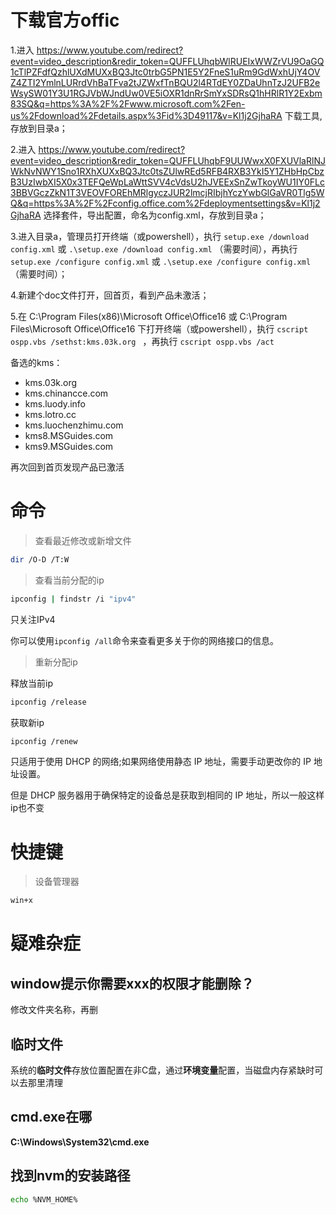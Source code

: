 # 下载官方offic

1.进入 https://www.youtube.com/redirect?event=video_description&redir_token=QUFFLUhqbWlRUEIxWWZrVU9OaGQ1cTlPZFdfQzhlUXdMUXxBQ3Jtc0trbG5PN1E5Y2FneS1uRm9GdWxhUjY4OVZ4ZTI2YmlnLURrdVhBaTFva2tJZWxfTnBQU2l4RTdEY0ZDaUhnTzJ2UFB2eWsySW01Y3U1RGJVbWJndUw0VE5iOXR1dnRrSmYxSDRsQ1hHRlR1Y2Exbm83SQ&q=https%3A%2F%2Fwww.microsoft.com%2Fen-us%2Fdownload%2Fdetails.aspx%3Fid%3D49117&v=Kl1j2GjhaRA 下载工具, 存放到目录a；

2.进入 https://www.youtube.com/redirect?event=video_description&redir_token=QUFFLUhqbF9UUWwxX0FXUVlaRlNJWkNvNWY1Sno1RXhXUXxBQ3Jtc0tsZUlwREd5RFB4RXB3YkI5Y1ZHbHpCbzB3UzIwbXI5X0x3TEFQeWpLaWttSVV4cVdsU2hJVEExSnZwTkoyWU1IY0FLc3BBVGczZkN1T3VEOVFOREhMRlgyczJUR2lmcjRIbjhYczYwbGlGaVR0Tlg5WQ&q=https%3A%2F%2Fconfig.office.com%2Fdeploymentsettings&v=Kl1j2GjhaRA 选择套件，导出配置，命名为config.xml，存放到目录a；

3.进入目录a，管理员打开终端（或powershell），执行 `setup.exe /download config.xml` 或 `.\setup.exe /download config.xml` （需要时间），再执行 `setup.exe /configure config.xml` 或 `.\setup.exe /configure config.xml`（需要时间）；

4.新建个doc文件打开，回首页，看到产品未激活；

5.在  C:\Program Files(x86)\Microsoft Office\Office16 或  C:\Program Files\Microsoft Office\Office16 下打开终端（或powershell），执行 `cscript ospp.vbs /sethst:kms.03k.org ` ，再执行 `cscript ospp.vbs /act`

备选的kms：

- kms.03k.org 
- kms.chinancce.com 
- kms.luody.info 
- kms.lotro.cc 
- kms.luochenzhimu.com 
- kms8.MSGuides.com 
- kms9.MSGuides.com

再次回到首页发现产品已激活

# 命令

> 查看最近修改或新增文件

```bash
dir /O-D /T:W
```

> 查看当前分配的ip

```bash
ipconfig | findstr /i "ipv4"
```

只关注IPv4

你可以使用`ipconfig /all`命令来查看更多关于你的网络接口的信息。

> 重新分配ip

释放当前ip

```bash
ipconfig /release
```

获取新ip

```bash
ipconfig /renew
```

只适用于使用 DHCP 的网络;如果网络使用静态 IP 地址，需要手动更改你的 IP 地址设置。

但是 DHCP 服务器用于确保特定的设备总是获取到相同的 IP 地址，所以一般这样ip也不变

# 快捷键

> 设备管理器

```bash
win+x
```



# 疑难杂症

## window提示你需要xxx的权限才能删除？

修改文件夹名称，再删

## 临时文件

系统的**临时文件**存放位置配置在非C盘，通过**环境变量**配置，当磁盘内存紧缺时可以去那里清理

## cmd.exe在哪

**C:\Windows\System32\cmd.exe**

## 找到nvm的安装路径

```bash
echo %NVM_HOME%
```

